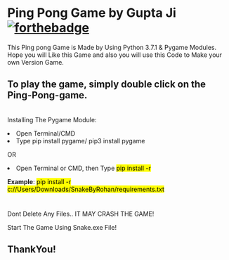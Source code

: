 # Ping Pong Game by Gupta Ji [![forthebadge](https://forthebadge.com/images/badges/made-with-python.svg)](https://forthebadge.com)
This Ping pong Game is Made by Using Python 3.7.1 &amp; Pygame Modules. Hope you will Like this Game and also you will use this Code to Make your own Version Game.

<b><h2>To play the game, simply double click on the Ping-Pong-game.</b></h2><br>
Installing The Pygame Module:

<li>Open Terminal/CMD
<li>Type pip install pygame/ pip3 install pygame

OR

<li>Open Terminal or CMD, then Type <mark>pip install -r <path to the game></mark>
  
<b>Example</b>: <mark>pip install -r c://Users/Downloads/SnakeByRohan/requirements.txt</mark>

#
Dont Delete Any Files.. IT MAY CRASH THE GAME!

Start The Game Using Snake.exe File!

<b><h2>ThankYou!</h2></b>
